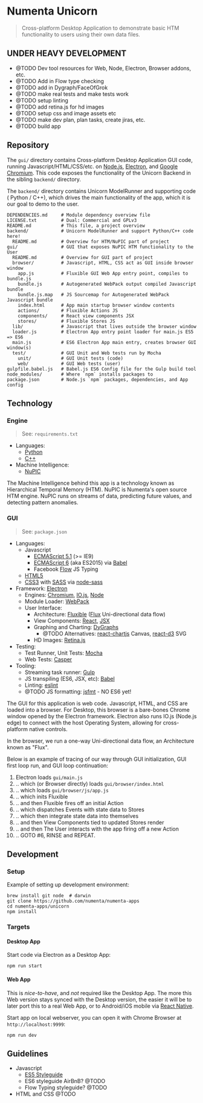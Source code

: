 # Numenta Unicorn

> Cross-platform Desktop Application to demonstrate basic HTM functionality to
> users using their own data files.


## UNDER HEAVY DEVELOPMENT

* @TODO Dev tool resources for Web, Node, Electron, Browser addons, etc.
* @TODO Add in Flow type checking
* @TODO add in Dygraph/FaceOfGrok
* @TODO make real tests and make tests work
* @TODO setup linting
* @TODO add retina.js for hd images
* @TODO setup css and image assets etc
* @TODO make dev plan, plan tasks, create jiras, etc.
* @TODO build app


## Repository

The `gui/` directory contains Cross-platform Desktop Application GUI code,
running Javascript/HTML/CSS/etc. on [Node.js](https://nodejs.org/),
[Electron](https://github.com/atom/electron), and
[Google Chromium](https://www.chromium.org/Home). This code exposes the
functionality of the Unicorn Backend in the sibling `backend/` directory.

The `backend/` directory contains Unicorn ModelRunner and supporting code (
Python / C++), which drives the main functionality of the app, which it is our
goal to demo to the user.

```shell
DEPENDENCIES.md     # Module dependency overview file
LICENSE.txt         # Dual: Commercial and GPLv3
README.md           # This file, a project overview
backend/            # Unicorn ModelRunner and support Python/C++ code here!
  README.md         # Overview for HTM/NuPIC part of project
gui/                # GUI that exposes NuPIC HTM functionality to the User
  README.md         # Overview for GUI part of project
  browser/          # Javascript, HTML, CSS act as GUI inside browser window
    app.js          # Fluxible GUI Web App entry point, compiles to bundle.js
    bundle.js       # Autogenerated WebPack output compiled Javascript bundle
    bundle.js.map   # JS Sourcemap for Autogenerated WebPack Javascript bundle
    index.html      # App main startup browser window contents
    actions/        # Fluxible Actions JS
    components/     # React view components JSX
    stores/         # Fluxible Stores JS
  lib/              # Javascript that lives outside the browser window
  loader.js         # Electron App entry point loader for main.js ES5 => ES6
  main.js           # ES6 Electron App main entry, creates browser GUI window(s)
  test/             # GUI Unit and Web tests run by Mocha
    unit/           # GUI Unit tests (code)
    web/            # GUI Web tests (user)
gulpfile.babel.js   # Babel.js ES6 Config file for the Gulp build tool
node_modules/       # Where `npm` installs packages to
package.json        # Node.js `npm` packages, dependencies, and App config
```


## Technology

### Engine

> See: `requirements.txt`

* Languages:
  * [Python](http://python.org)
  * [C++](https://isocpp.org/)
* Machine Intelligence:
  * [NuPIC](htts://github.com/numenta/nupic)

The Machine Intelligence behind this app is a technology known as Hierarchical
Temporal Memory (HTM). NuPIC is Numenta's open source HTM engine. NuPIC runs
on streams of data, predicting future values, and detecting pattern anomalies.

### GUI

> See: `package.json`

* Languages:
  * Javascript
    * [ECMAScript 5.1](https://es5.github.io/) (>= IE9)
    * [ECMAScript 6](https://babeljs.io/docs/learn-es2015/) (aka ES2015) via
      [Babel](https://babeljs.io/)
    * Facebook [Flow](http://flowtype.org/) JS Typing
  * [HTML5](https://developer.mozilla.org/en-US/docs/Web/Guide/HTML/HTML5)
  * [CSS3](https://developer.mozilla.org/en-US/docs/Web/CSS) with
    [SASS](http://sass-lang.com/) via
    [node-sass](https://github.com/sass/node-sass)
* Framework: [Electron](https://github.com/atom/electron)
  * Engines: [Chromium](https://www.chromium.org/Home),
    [IO.js](https://iojs.org/), [Node](https://github.com/joyent/node)
  * Module Loader: [WebPack](https://github.com/webpack/webpack)
  * User Interface:
    * Architecture: [Fluxible](http://fluxible.io/)
      ([Flux](https://facebook.github.io/flux/docs/overview.html#content)
      Uni-directional data flow)
    * View Components: [React](https://github.com/facebook/react),
      [JSX](https://facebook.github.io/jsx/)
    * Graphing and Charting: [DyGraphs](http://dygraphs.com/)
      * @TODO Alternatives: [react-chartjs](https://github.com/jhudson8/react-chartjs)
        Canvas, [react-d3](https://github.com/esbullington/react-d3) SVG
    * HD Images: [Retina.js](http://imulus.github.io/retinajs/)
* Testing:
  * Test Runner, Unit Tests: [Mocha](https://github.com/mochajs/mocha)
  * Web Tests: [Casper](https://github.com/n1k0/casperjs)
* Tooling:
  * Streaming task runner: [Gulp](https://github.com/gulpjs/gulp)
  * JS transpiling (ES6, JSX, etc): [Babel](https://github.com/babel/babel)
  * Linting: [eslint](http://eslint.org/)
  * @TODO JS formatting: [jsfmt](https://github.com/rdio/jsfmt) - NO ES6 yet!

The GUI for this application is web code. Javascript, HTML, and CSS are loaded
into a browser. For Desktop, this browser is a bare-bones Chrome window opened
by the Electron framework. Electron also runs IO.js (Node.js edge) to connect
with the host Operating System, allowing for cross-platform native controls.

In the browser, we run a one-way Uni-directional data flow, an Architecture
known as "Flux".

Below is an example of tracing of our way through GUI initialization, GUI first
loop run, and GUI loop continuation:

1. Electron loads `gui/main.js`
1. .. which (or Browser directly) loads `gui/browser/index.html`
1. .. which loads `gui/browser/js/app.js`
1. .. which inits Fluxible
1. .. and then Fluxible fires off an initial Action
1. .. which dispatches Events with state data to Stores
1. .. which then integrate state data into themselves
1. .. and then View Components tied to updated Stores render
1. .. and then The User interacts with the app firing off a new Action
1. .. GOTO #6, RINSE and REPEAT.


## Development

### Setup

Example of setting up development environment:

```shell
brew install git node  # darwin
git clone https://github.com/numenta/numenta-apps
cd numenta-apps/unicorn
npm install
```

### Targets

#### Desktop App

Start code via Electron as a Desktop App:

```shell
npm run start
```

#### Web App

This is *nice-to-have*, and *not* required like the Desktop App. The more this
Web version stays synced with the Desktop version, the easier it will be to
later port this to a real Web App, or to Android/iOS mobile via
[React Native](https://facebook.github.io/react-native/).

Start app on local webserver, you can open it with Chrome Browser
at `http://localhost:9999`:

```shell
npm run dev
```


## Guidelines

* Javascript
  * [ES5 Styleguide](https://github.com/felixge/node-style-guide)
  * ES6 styleguide AirBnB? @TODO
  * Flow Typing styleguide? @TODO
* HTML and CSS @TODO
